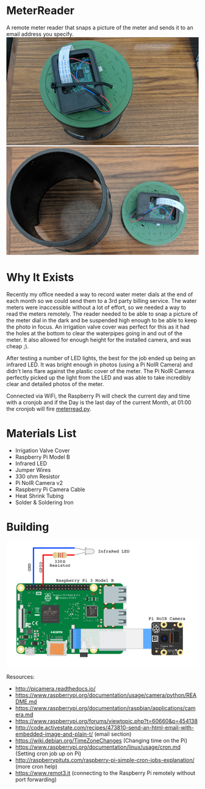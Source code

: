 # MeterReader
A remote meter reader that snaps a picture of the meter and sends it to an email address you specify.
![Finished Build of The Meter Reader](https://github.com/EncyclopediaRed/MeterReader/blob/master/Photos/00-Finished-Meter-Reader.jpg)
![Finished Meter Reader with top seperated from body of the irrigation valve cover](https://github.com/EncyclopediaRed/MeterReader/blob/master/Photos/06-Top-Seperated.jpg)

# Why It Exists
Recently my office needed a way to record water meter dials at the end of each month so we could send them to a 3rd party billing service. The water meters were inaccessible without a lot of effort, so we needed a way to read the meters remotely. The reader needed to be able to snap a picture of the meter dial in the dark and be suspended high enough to be able to keep the photo in focus. An irrigation valve cover was perfect for this as it had the holes at the bottom to clear the waterpipes going in and out of the meter. It also allowed for enough height for the installed camera, and was cheap ;).

After testing a number of LED lights, the best for the job ended up being an infrared LED. It was bright enough in photos (using a Pi NoIR Camera) and didn't lens flare against the plastic cover of the meter. The Pi NoIR Camera perfectly picked up the light from the LED and was able to take incredibly clear and detailed photos of the meter.

Connected via WiFi, the Raspberry Pi will check the current day and time with a cronjob and if the Day is the last day of the current Month, at 01:00 the cronjob will fire [meterread.py](https://github.com/EncyclopediaRed/MeterReader/blob/master/meterread.py).

# Materials List
* Irrigation Valve Cover
* Raspberry Pi Model B
* Infrared LED
* Jumper Wires
* 330 ohm Resistor
* Pi NoIR Camera v2
* Raspberry Pi Camera Cable
* Heat Shrink Tubing
* Solder & Soldering Iron

# Building
![Electronics Mockup Sketch](https://github.com/EncyclopediaRed/MeterReader/blob/master/Water%20Meter%20Sketch.png)

Resources:
- http://picamera.readthedocs.io/
- https://www.raspberrypi.org/documentation/usage/camera/python/README.md
- https://www.raspberrypi.org/documentation/raspbian/applications/camera.md
- https://www.raspberrypi.org/forums/viewtopic.php?t=60660&p=454138
- http://code.activestate.com/recipes/473810-send-an-html-email-with-embedded-image-and-plain-t/ (email section)
- https://wiki.debian.org/TimeZoneChanges (Changing time on the Pi)
- https://www.raspberrypi.org/documentation/linux/usage/cron.md (Setting cron job up on Pi)
- http://raspberrypituts.com/raspberry-pi-simple-cron-jobs-explanation/ (more cron help)
- https://www.remot3.it (connecting to the Raspberry Pi remotely without port forwarding)
